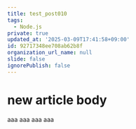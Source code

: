 ```yaml
---
title: test_post010
tags:
  - Node.js
private: true
updated_at: '2025-03-09T17:41:58+09:00'
id: 92717348ee708ab62b8f
organization_url_name: null
slide: false
ignorePublish: false
---
```

# new article body
aaa
aaa
aaa
aaa
